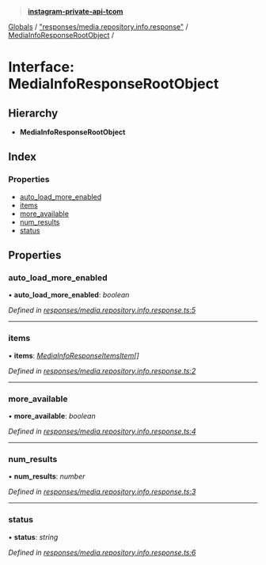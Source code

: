 > **[instagram-private-api-tcom](../README.md)**

[Globals](../README.md) / ["responses/media.repository.info.response"](../modules/_responses_media_repository_info_response_.md) / [MediaInfoResponseRootObject](_responses_media_repository_info_response_.mediainforesponserootobject.md) /

# Interface: MediaInfoResponseRootObject

## Hierarchy

* **MediaInfoResponseRootObject**

## Index

### Properties

* [auto_load_more_enabled](_responses_media_repository_info_response_.mediainforesponserootobject.md#auto_load_more_enabled)
* [items](_responses_media_repository_info_response_.mediainforesponserootobject.md#items)
* [more_available](_responses_media_repository_info_response_.mediainforesponserootobject.md#more_available)
* [num_results](_responses_media_repository_info_response_.mediainforesponserootobject.md#num_results)
* [status](_responses_media_repository_info_response_.mediainforesponserootobject.md#status)

## Properties

###  auto_load_more_enabled

• **auto_load_more_enabled**: *boolean*

*Defined in [responses/media.repository.info.response.ts:5](https://github.com/cuonglnhust/instagram-private-api-tcom/blob/3e16058/src/responses/media.repository.info.response.ts#L5)*

___

###  items

• **items**: *[MediaInfoResponseItemsItem](_responses_media_repository_info_response_.mediainforesponseitemsitem.md)[]*

*Defined in [responses/media.repository.info.response.ts:2](https://github.com/cuonglnhust/instagram-private-api-tcom/blob/3e16058/src/responses/media.repository.info.response.ts#L2)*

___

###  more_available

• **more_available**: *boolean*

*Defined in [responses/media.repository.info.response.ts:4](https://github.com/cuonglnhust/instagram-private-api-tcom/blob/3e16058/src/responses/media.repository.info.response.ts#L4)*

___

###  num_results

• **num_results**: *number*

*Defined in [responses/media.repository.info.response.ts:3](https://github.com/cuonglnhust/instagram-private-api-tcom/blob/3e16058/src/responses/media.repository.info.response.ts#L3)*

___

###  status

• **status**: *string*

*Defined in [responses/media.repository.info.response.ts:6](https://github.com/cuonglnhust/instagram-private-api-tcom/blob/3e16058/src/responses/media.repository.info.response.ts#L6)*